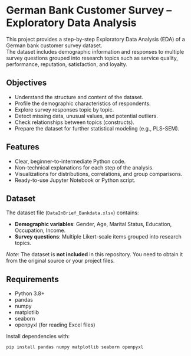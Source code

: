 # German Bank Customer Survey – Exploratory Data Analysis

This project provides a step-by-step Exploratory Data Analysis (EDA) of a German bank customer survey dataset.  
The dataset includes demographic information and responses to multiple survey questions grouped into research topics such as service quality, performance, reputation, satisfaction, and loyalty.

## Objectives
- Understand the structure and content of the dataset.
- Profile the demographic characteristics of respondents.
- Explore survey responses topic by topic.
- Detect missing data, unusual values, and potential outliers.
- Check relationships between topics (constructs).
- Prepare the dataset for further statistical modeling (e.g., PLS-SEM).

## Features
- Clear, beginner-to-intermediate Python code.
- Non-technical explanations for each step of the analysis.
- Visualizations for distributions, correlations, and group comparisons.
- Ready-to-use Jupyter Notebook or Python script.

## Dataset
The dataset file (`DataInBrief_Bankdata.xlsx`) contains:
- **Demographic variables**: Gender, Age, Marital Status, Education, Occupation, Income.
- **Survey questions**: Multiple Likert-scale items grouped into research topics.

*Note:* The dataset is **not included** in this repository. You need to obtain it from the original source or your project files.

## Requirements
- Python 3.8+
- pandas
- numpy
- matplotlib
- seaborn
- openpyxl (for reading Excel files)

Install dependencies with:
```bash
pip install pandas numpy matplotlib seaborn openpyxl
